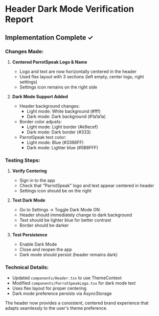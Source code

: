 # Header Dark Mode Verification Report

## Implementation Complete ✓

### Changes Made:

1. **Centered ParrotSpeak Logo & Name**
   - Logo and text are now horizontally centered in the header
   - Used flex layout with 3 sections (left empty, center logo, right settings)
   - Settings icon remains on the right side

2. **Dark Mode Support Added**
   - Header background changes:
     - Light mode: White background (#fff)
     - Dark mode: Dark background (#1a1a1a)
   - Border color adjusts:
     - Light mode: Light border (#e9ecef)
     - Dark mode: Dark border (#333)
   - ParrotSpeak text color:
     - Light mode: Blue (#3366FF)
     - Dark mode: Lighter blue (#5B8FFF)

### Testing Steps:

1. **Verify Centering**
   - Sign in to the app
   - Check that "ParrotSpeak" logo and text appear centered in header
   - Settings icon should be on the right

2. **Test Dark Mode**
   - Go to Settings → Toggle Dark Mode ON
   - Header should immediately change to dark background
   - Text should be lighter blue for better contrast
   - Border should be darker

3. **Test Persistence**
   - Enable Dark Mode
   - Close and reopen the app
   - Dark mode should persist (header remains dark)

### Technical Details:
- Updated `components/Header.tsx` to use ThemeContext
- Modified `components/ParrotSpeakLogo.tsx` for dark mode text
- Uses flex layout for proper centering
- Dark mode preference persists via AsyncStorage

The header now provides a consistent, centered brand experience that adapts seamlessly to the user's theme preference.
